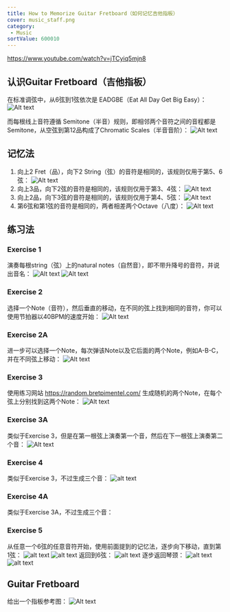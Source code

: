 ```yaml
---
title: How to Memorize Guitar Fretboard（如何记忆吉他指板）
cover: music_staff.png
category:
 - Music
sortValue: 600010
---
```

https://www.youtube.com/watch?v=jTCyiq5mjn8

## 认识Guitar Fretboard（吉他指板）

在标准调弦中，从6弦到1弦依次是 EADGBE（Eat All Day Get Big Easy）：
![Alt text](image-1.png)

而每根线上音符遵循 Semitone（半音）规则，即相邻两个音符之间的音程都是Semitone，从空弦到第12品构成了Chromatic Scales（半音音阶）：
![Alt text](image-3.png)

## 记忆法

1. 向上2 Fret（品），向下2 String（弦）的音符是相同的，该规则仅用于第5、6弦：
![Alt text](image.png)
2. 向上3品，向下2弦的音符是相同的，该规则仅用于第3、4弦：
![Alt text](image-2.png)
3. 向上2品，向下3弦的音符是相同的，该规则仅用于第4、5弦：
![Alt text](image-4.png)
4. 第6弦和第1弦的音符是相同的，两者相差两个Octave（八度）：
![Alt text](image-5.png)

## 练习法

### Exercise 1

演奏每根string（弦）上的natural notes（自然音），即不带升降号的音符，并说出音名：
![Alt text](image-6.png)
![Alt text](image-7.png)

### Exercise 2

选择一个Note（音符），然后垂直的移动，在不同的弦上找到相同的音符，你可以使用节拍器以40BPM的速度开始：
![Alt text](image-8.png)

### Exercise 2A

进一步可以选择一个Note，每次弹该Note以及它后面的两个Note，例如A-B-C，并在不同弦上移动：
![Alt text](image-9.png)

### Exercise 3

使用练习网站 <https://random.bretpimentel.com/> 生成随机的两个Note，在每个弦上分别找到这两个Note：
![Alt text](image-10.png)

### Exercise 3A

类似于Exercise 3，但是在第一根弦上演奏第一个音，然后在下一根弦上演奏第二个音：
![Alt text](image-11.png)

### Exercise 4

类似于Exercise 3，不过生成三个音：
![alt text](image-12.png)

### Exercise 4A

类似于Exercise 3A，不过生成三个音：

### Exercise 5

从任意一个6弦的任意音符开始，使用前面提到的记忆法，逐步向下移动，直到第1弦：
![alt text](image-13.png)
![alt text](image-14.png)
返回到6弦：
![alt text](image-15.png)
逐步返回琴颈：
![alt text](image-16.png)
![alt text](image-17.png)

## Guitar Fretboard

给出一个指板参考图：
![Alt text](image-7.png)
